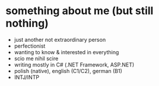 # something about me (but still nothing)
- just another not extraordinary person
- perfectionist
- wanting to know & interested in everything
- scio me nihil scire
- writing mostly in C# (.NET Framework, ASP.NET)
- polish (native), english (C1/C2), german (B1)
- INTJ/INTP
